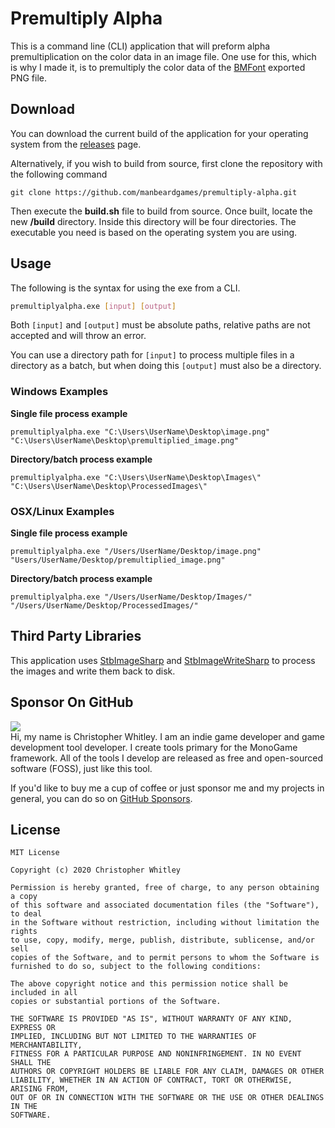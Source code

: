 # Premultiply Alpha
This is a command line (CLI) application that will preform alpha premultiplication on the color data in an image file.  One use for this, which is why I made it, is to premultiply the color data of the [BMFont](https://www.angelcode.com/products/bmfont/) exported PNG file.

## Download
You can download the current build of the application for your operating system from the [releases](https://github.com/manbeardgames/premultiply-alpha/releases/tag/v1.0.0) page.

Alternatively, if you wish to build from source, first clone the repository with the following command

```
git clone https://github.com/manbeardgames/premultiply-alpha.git
```

Then execute the **build.sh** file to build from source.  Once built, locate the new **/build** directory.  Inside this directory will be four directories. The executable you need is based on the operating system you are using.

## Usage
The following is the syntax for using the exe from a CLI.

```sh
premultiplyalpha.exe [input] [output]
```

Both `[input]` and `[output]` must be absolute paths, relative paths are not accepted and will throw an error.

You can use a directory path for `[input]` to process multiple files in a directory as a batch, but when doing this `[output]` must also be a directory.


### Windows Examples
**Single file process example**
```
premultiplyalpha.exe "C:\Users\UserName\Desktop\image.png" "C:\Users\UserName\Desktop\premultiplied_image.png"
```

**Directory/batch process example**
```
premultiplyalpha.exe "C:\Users\UserName\Desktop\Images\" "C:\Users\UserName\Desktop\ProcessedImages\"
```

### OSX/Linux Examples
**Single file process example**
```
premultiplyalpha.exe "/Users/UserName/Desktop/image.png" "Users/UserName/Desktop/premultiplied_image.png"
```

**Directory/batch process example**
```
premultiplyalpha.exe "/Users/UserName/Desktop/Images/" "/Users/UserName/Desktop/ProcessedImages/"
```

## Third Party Libraries
This application uses [StbImageSharp](https://github.com/StbSharp/StbImageSharp) and [StbImageWriteSharp](https://github.com/StbSharp/StbImageWriteSharp) to process the images and write them back to disk.

## Sponsor On GitHub
[![](https://raw.githubusercontent.com/manbeardgames/monogame-aseprite/gh-pages-develop/static/img/github_sponsor.png)](https://github.com/sponsors/manbeardgames)  
 Hi, my name is Christopher Whitley. I am an indie game developer and game development tool developer. I create tools primary for the MonoGame framework. All of the tools I develop are released as free and open-sourced software (FOSS), just like this tool.

 If you'd like to buy me a cup of coffee or just sponsor me and my projects in general, you can do so on [GitHub Sponsors](https://github.com/sponsors/manbeardgames).

## License
```
MIT License

Copyright (c) 2020 Christopher Whitley

Permission is hereby granted, free of charge, to any person obtaining a copy
of this software and associated documentation files (the "Software"), to deal
in the Software without restriction, including without limitation the rights
to use, copy, modify, merge, publish, distribute, sublicense, and/or sell
copies of the Software, and to permit persons to whom the Software is
furnished to do so, subject to the following conditions:

The above copyright notice and this permission notice shall be included in all
copies or substantial portions of the Software.

THE SOFTWARE IS PROVIDED "AS IS", WITHOUT WARRANTY OF ANY KIND, EXPRESS OR
IMPLIED, INCLUDING BUT NOT LIMITED TO THE WARRANTIES OF MERCHANTABILITY,
FITNESS FOR A PARTICULAR PURPOSE AND NONINFRINGEMENT. IN NO EVENT SHALL THE
AUTHORS OR COPYRIGHT HOLDERS BE LIABLE FOR ANY CLAIM, DAMAGES OR OTHER
LIABILITY, WHETHER IN AN ACTION OF CONTRACT, TORT OR OTHERWISE, ARISING FROM,
OUT OF OR IN CONNECTION WITH THE SOFTWARE OR THE USE OR OTHER DEALINGS IN THE
SOFTWARE.
```